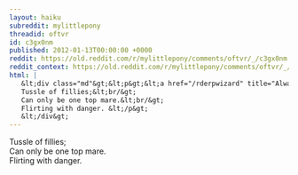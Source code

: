 ```yaml
---
layout: haiku
subreddit: mylittlepony
threadid: oftvr
id: c3gx0nm
published: 2012-01-13T00:00:00 +0000
reddit: https://old.reddit.com/r/mylittlepony/comments/oftvr/_/c3gx0nm
reddit_context: https://old.reddit.com/r/mylittlepony/comments/oftvr/_/c3gx0nm?context=3
html: |
   &lt;div class="md"&gt;&lt;p&gt;&lt;a href="/rderpwizard" title="Always Relevant / Passion Burns Within Their Eyes / Paper Bag Princess"&gt;&lt;/a&gt;
   Tussle of fillies;&lt;br/&gt;
   Can only be one top mare.&lt;br/&gt;
   Flirting with danger. &lt;/p&gt;
   &lt;/div&gt;
---
```


[](/rderpwizard "Always Relevant / Passion Burns Within Their Eyes / Paper Bag Princess")
Tussle of fillies;  
Can only be one top mare.  
Flirting with danger. 